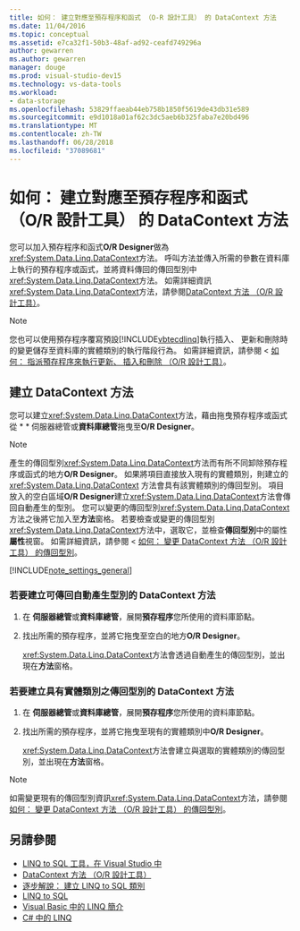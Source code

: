 ```yaml
---
title: 如何： 建立對應至預存程序和函式 （O-R 設計工具） 的 DataContext 方法
ms.date: 11/04/2016
ms.topic: conceptual
ms.assetid: e7ca32f1-50b3-48af-ad92-ceafd749296a
author: gewarren
ms.author: gewarren
manager: douge
ms.prod: visual-studio-dev15
ms.technology: vs-data-tools
ms.workload:
- data-storage
ms.openlocfilehash: 53829ffaeab44eb758b1850f5619de43db31e589
ms.sourcegitcommit: e9d1018a01af62c3dc5aeb6b325faba7e20bd496
ms.translationtype: MT
ms.contentlocale: zh-TW
ms.lasthandoff: 06/28/2018
ms.locfileid: "37089681"
---
```

# <a name="how-to-create-datacontext-methods-mapped-to-stored-procedures-and-functions-or-designer"></a>如何： 建立對應至預存程序和函式 （O/R 設計工具） 的 DataContext 方法
您可以加入預存程序和函式**O/R Designer**做為<xref:System.Data.Linq.DataContext>方法。 呼叫方法並傳入所需的參數在資料庫上執行的預存程序或函式，並將資料傳回的傳回型別中<xref:System.Data.Linq.DataContext>方法。 如需詳細資訊<xref:System.Data.Linq.DataContext>方法，請參閱[DataContext 方法 （O/R 設計工具）](../data-tools/datacontext-methods-o-r-designer.md)。

> [!NOTE]
>  您也可以使用預存程序覆寫預設[!INCLUDE[vbtecdlinq](../data-tools/includes/vbtecdlinq_md.md)]執行插入、 更新和刪除時的變更儲存至資料庫的實體類別的執行階段行為。 如需詳細資訊，請參閱 <<c0> [ 如何： 指派預存程序來執行更新、 插入和刪除 （O/R 設計工具）](../data-tools/how-to-assign-stored-procedures-to-perform-updates-inserts-and-deletes-o-r-designer.md)。

## <a name="create-datacontext-methods"></a>建立 DataContext 方法
 您可以建立<xref:System.Data.Linq.DataContext>方法，藉由拖曳預存程序或函式從 * * 伺服器總管或**資料庫總管**拖曳至**O/R Designer**。

> [!NOTE]
>  產生的傳回型別<xref:System.Data.Linq.DataContext>方法而有所不同卸除預存程序或函式的地方**O/R Designer**。 如果將項目直接放入現有的實體類別，則建立的 <xref:System.Data.Linq.DataContext> 方法會具有該實體類別的傳回型別。 項目放入的空白區域**O/R Designer**建立<xref:System.Data.Linq.DataContext>方法會傳回自動產生的型別。 您可以變更的傳回型別<xref:System.Data.Linq.DataContext>方法之後將它加入至**方法**窗格。 若要檢查或變更的傳回型別<xref:System.Data.Linq.DataContext>方法中，選取它，並檢查**傳回型別**中的屬性**屬性**視窗。 如需詳細資訊，請參閱 <<c0> [ 如何： 變更 DataContext 方法 （O/R 設計工具） 的傳回型別](../data-tools/how-to-change-the-return-type-of-a-datacontext-method-o-r-designer.md)。

[!INCLUDE[note_settings_general](../data-tools/includes/note_settings_general_md.md)]

### <a name="to-create-datacontext-methods-that-return-automatically-generated-types"></a>若要建立可傳回自動產生型別的 DataContext 方法

1.  在 **伺服器總管**或**資料庫總管**，展開**預存程序**您所使用的資料庫節點。

2.  找出所需的預存程序，並將它拖曳至空白的地方**O/R Designer**。

     <xref:System.Data.Linq.DataContext>方法會透過自動產生的傳回型別，並出現在**方法**窗格。

### <a name="to-create-datacontext-methods-that-have-the-return-type-of-an-entity-class"></a>若要建立具有實體類別之傳回型別的 DataContext 方法

1.  在 **伺服器總管**或**資料庫總管**，展開**預存程序**您所使用的資料庫節點。

2.  找出所需的預存程序，並將它拖曳至現有的實體類別中**O/R Designer**。

     <xref:System.Data.Linq.DataContext>方法會建立與選取的實體類別的傳回型別，並出現在**方法**窗格。

> [!NOTE]
>  如需變更現有的傳回型別資訊<xref:System.Data.Linq.DataContext>方法，請參閱[如何： 變更 DataContext 方法 （O/R 設計工具） 的傳回型別](../data-tools/how-to-change-the-return-type-of-a-datacontext-method-o-r-designer.md)。

## <a name="see-also"></a>另請參閱

- [LINQ to SQL 工具，在 Visual Studio 中](../data-tools/linq-to-sql-tools-in-visual-studio2.md)
- [DataContext 方法 （O/R 設計工具）](../data-tools/datacontext-methods-o-r-designer.md)
- [逐步解說： 建立 LINQ to SQL 類別](how-to-create-linq-to-sql-classes-mapped-to-tables-and-views-o-r-designer.md)
- [LINQ to SQL](/dotnet/framework/data/adonet/sql/linq/index)
- [Visual Basic 中的 LINQ 簡介](/dotnet/visual-basic/programming-guide/language-features/linq/introduction-to-linq)
- [C# 中的 LINQ](/dotnet/csharp/linq/linq-in-csharp)